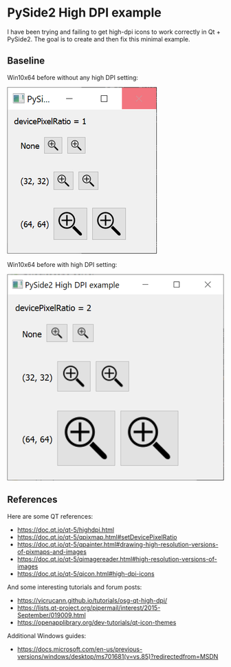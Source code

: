 
# PySide2 High DPI example

I have been trying and failing to get high-dpi icons to work correctly in 
Qt + PySide2.  The goal is to create and then fix this minimal example.


## Baseline

Win10x64 before without any high DPI setting:

![win_before_no_highdpi](doc/win_before_no_highdpi.png)


Win10x64 before with high DPI setting:

![win_before_with_highdpi](doc/win_before_with_highdpi.png)

## References


Here are some QT references:

* https://doc.qt.io/qt-5/highdpi.html
* https://doc.qt.io/qt-5/qpixmap.html#setDevicePixelRatio
* https://doc.qt.io/qt-5/qpainter.html#drawing-high-resolution-versions-of-pixmaps-and-images
* https://doc.qt.io/qt-5/qimagereader.html#high-resolution-versions-of-images
* https://doc.qt.io/qt-5/qicon.html#high-dpi-icons

And some interesting tutorials and forum posts:

* https://vicrucann.github.io/tutorials/osg-qt-high-dpi/
* https://lists.qt-project.org/pipermail/interest/2015-September/019009.html
* https://openapplibrary.org/dev-tutorials/qt-icon-themes

Additional Windows guides:

* https://docs.microsoft.com/en-us/previous-versions/windows/desktop/ms701681(v=vs.85)?redirectedfrom=MSDN
